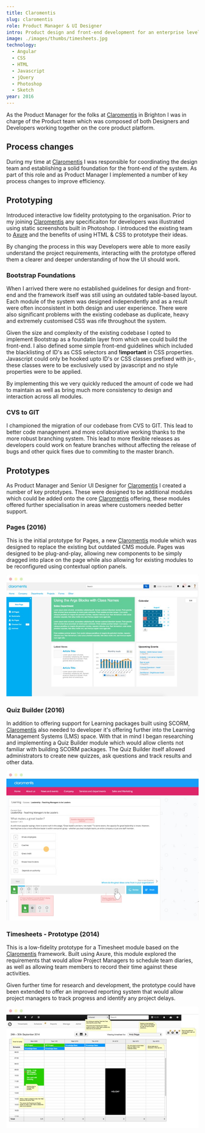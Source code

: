 ```yaml
---
title: Claromentis
slug: claromentis
role: Product Manager & UI Designer
intro: Product design and front-end development for an enterprise level intranet solution.
image: ./images/thumbs/timesheets.jpg
technology:
  - Angular
  - CSS
  - HTML
  - Javascript
  - jQuery
  - Photoshop
  - Sketch
year: 2016
---
```


As the Product Manager for the folks at [Claromentis](https://www.claromentis.com/) in Brighton I was in charge of the Product team which was composed of both Designers and Developers working together on the core product platform.

## Process changes

During my time at [Claromentis](https://www.claromentis.com/) I was responsible for coordinating the design team and establishing a solid foundation for the front-end of the system. As part of this role and as Product Manager I implemented a number of key process changes to improve efficiency.

## Prototyping

Introduced interactive low fidelity prototyping to the organisation. Prior to my joining [Claromentis](https://www.claromentis.com/) any specificaiton for developers was illustrated using static screenshots built in Photoshop. I introduced the existing team to [Axure](https://www.axure.com/) and the benefits of using HTML & CSS to prototype their ideas.

By changing the process in this way Developers were able to more easily understand the project requirements, interacting with the prototype offered them a clearer and deeper understanding of how the UI should work.

### Bootstrap Foundations

When I arrived there were no established guidelines for design and front-end and the framework itself was still using an outdated table-based layout. Each module of the system was designed independently and as a result were often inconsistent in both design and user experience. There were also significant problems with the existing codebase as duplicate, heavy and extremely customised CSS was rife throughout the system.

Given the size and complexity of the existing codebase I opted to implement Bootstrap as a foundatin layer from which we could build the front-end. I also defined some simple front-end guidelines which included the blacklisting of ID's as CSS selectors and **!important** in CSS properties. Javascript could only be hooked upto ID's or CSS classes prefixed with js-, these classes were to be exclusively used by javascript and no style properties were to be applied.

By implementing this we very quickly reduced the amount of code we had to maintain as well as bring much more consistency to design and interaction across all modules.

### CVS to GIT

I championed the migration of our codebase from CVS to GIT. This lead to better code management and more collaborative working thanks to the more robust branching system. This lead to more flexible releases as developers could work on feature branches without affecting the release of bugs and other quick fixes due to commiting to the master branch.

## Prototypes

As Product Manager and Senior UI Designer for [Claromentis](https://www.claromentis.com/) I created a number of key prototypes. These were designed to be additional modules which could be added onto the core [Claromentis](https://www.claromentis.com/) offering, these modules offered further specialisation in areas where customers needed better support.

### Pages (2016)

This is the initial prototype for Pages, a new [Claromentis](https://www.claromentis.com/) module which was designed to replace the existing but outdated CMS module. Pages was designed to be plug-and-play, allowing new components to be simply dragged into place on the page while also allowing for existing modules to be reconfigured using contextual option panels.

[![Screenshot of the Pages prototype](./images/pages.jpg)](./images/pages.jpg)

### Quiz Builder (2016)

In addition to offering support for Learning packages built using SCORM, [Claromentis](https://www.claromentis.com/) also needed to developer it's offering further into the Learning Management Systems (LMS) space. With that in mind I began researching and implementing a Quiz Builder module which would allow clients not familiar with building SCORM packages. The Quiz Builder itself allowed administrators to create new quizzes, ask questions and track results and other data.

[![Screenshot of the Quiz Builder prototype](./images/quizbuilder.jpg)](./images/quizbuilder.jpg)

### Timesheets - Prototype (2014)

This is a low-fidelity prototype for a Timesheet module based on the [Claromentis](https://www.claromentis.com/) framework. Built using Axure, this module explored the requirements that would allow Project Managers to schedule team diaries, as well as allowing team members to record their time against these activities.

Given further time for research and development, the prototype could have been extended to offer an improved reporting system that would allow project managers to track progress and identify any project delays.

[![Screenshot of the Timesheets prototype](./images/timesheets_prot.jpg)](./images/timesheets_prot.jpg)
